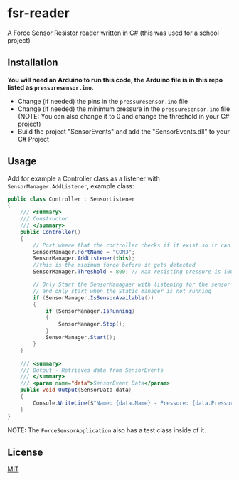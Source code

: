 # fsr-reader
A Force Sensor Resistor reader written in C# (this was used for a school project)

## Installation

**You will need an Arduino to run this code, the Arduino file is in this repo listed as `pressuresensor.ino`.**

- Change (if needed) the pins in the `pressuresensor.ino` file
- Change (if needed) the minimum pressure in the `pressuresensor.ino` file (NOTE: You can also change it to 0 and change the threshold in your C# project)
- Build the project "SensorEvents" and add the "SensorEvents.dll" to your C# Project

## Usage
Add for example a Controller class as a listener with `SensorManager.AddListener`, example class:
```csharp
public class Controller : SensorListener
{
    /// <summary>
    /// Constructor
    /// </summary>
    public Controller()
    {
        // Port where that the controller checks if it exist so it can connect to it
        SensorManager.PortName = "COM3";
        SensorManager.AddListener(this);
        //this is the minimum force before it gets detected
        SensorManager.Threshold = 800; // Max resisting pressure is 1000

        // Only Start the SensorManagaer with listening for the sensor if serialPort is connected,
        // and only start when the Static manager is not running
        if (SensorManager.IsSensorAvailable())
        {
            if (SensorManager.IsRunning)
            {
                SensorManager.Stop();
            }
            SensorManager.Start();
        }
    }

    /// <summary>
    /// Output - Retrieves data from SensorEvents
    /// </summary>
    /// <param name="data">SensorEvent Data</param>
    public void Output(SensorData data)
    {
        Console.WriteLine($"Name: {data.Name} - Pressure: {data.Pressure}");
    }
}
```

NOTE: The `ForceSensorApplication` also has a test class inside of it.

## License
[MIT](https://choosealicense.com/licenses/mit/)
